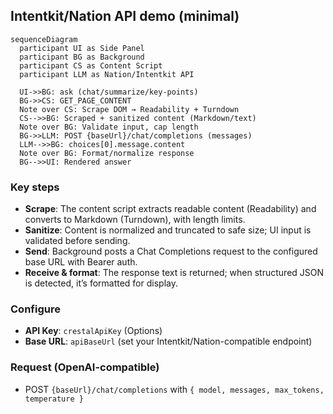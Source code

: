 ## Intentkit/Nation API demo (minimal)

```mermaid
sequenceDiagram
  participant UI as Side Panel
  participant BG as Background
  participant CS as Content Script
  participant LLM as Nation/Intentkit API

  UI->>BG: ask (chat/summarize/key-points)
  BG->>CS: GET_PAGE_CONTENT
  Note over CS: Scrape DOM → Readability + Turndown
  CS-->>BG: Scraped + sanitized content (Markdown/text)
  Note over BG: Validate input, cap length
  BG->>LLM: POST {baseUrl}/chat/completions (messages)
  LLM-->>BG: choices[0].message.content
  Note over BG: Format/normalize response
  BG-->>UI: Rendered answer
```

### Key steps
- **Scrape**: The content script extracts readable content (Readability) and converts to Markdown (Turndown), with length limits.
- **Sanitize**: Content is normalized and truncated to safe size; UI input is validated before sending.
- **Send**: Background posts a Chat Completions request to the configured base URL with Bearer auth.
- **Receive & format**: The response text is returned; when structured JSON is detected, it’s formatted for display.

### Configure
- **API Key**: `crestalApiKey` (Options)
- **Base URL**: `apiBaseUrl` (set your Intentkit/Nation-compatible endpoint)

### Request (OpenAI-compatible)
- POST `{baseUrl}/chat/completions` with `{ model, messages, max_tokens, temperature }`

